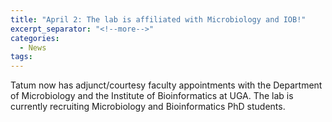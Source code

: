 ```yaml
---
title: "April 2: The lab is affiliated with Microbiology and IOB!"
excerpt_separator: "<!--more-->"
categories:
  - News
tags:
---
```

Tatum now has adjunct/courtesy faculty appointments with the Department of Microbiology and the Institute of Bioinformatics at UGA. The lab is currently recruiting Microbiology and Bioinformatics PhD students.
